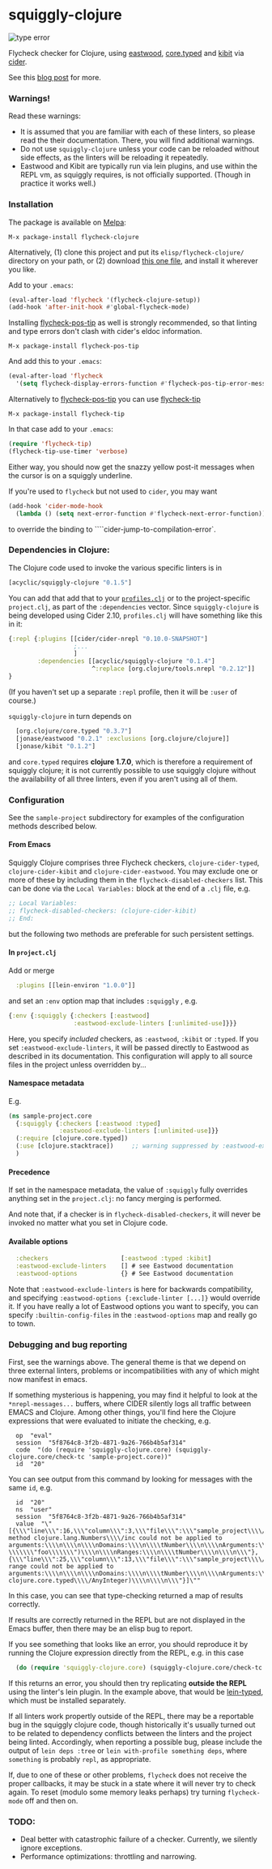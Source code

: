 squiggly-clojure
================

![type error](./cant/squiggle1.png)

Flycheck checker for Clojure, using
[eastwood](https://github.com/jonase/eastwood),
[core.typed](http://typedclojure.org/)
and
[kibit](https://github.com/jonase/kibit)
via
[cider](https://github.com/clojure-emacs/cider).

See this [blog post](http://blog.podsnap.com/squiggly.html) for more.

### Warnings!

Read these warnings:

  * It is assumed that you are familiar with each of these linters, so
    please read the their documentation.  There, you will find additional
    warnings.
  * Do not use `squiggly-clojure` unless your code can be
    reloaded without side effects, as the linters will
    be reloading it repeatedly.
  * Eastwood and Kibit are typically run via lein plugins, and use within the
    REPL vm, as squiggly requires, is not officially supported.  (Though in
    practice it works well.)


### Installation

The package is available on [Melpa](http://melpa.org/):

    M-x package-install flycheck-clojure

Alternatively, (1) clone this project and put its `elisp/flycheck-clojure/` directory
on your path, or (2) download
[this one file](https://github.com/clojure-emacs/clojure-mode/blob/master/clojure-mode.el),
and install it wherever you like.

Add to your ```.emacs```:

~~~.el
(eval-after-load 'flycheck '(flycheck-clojure-setup))
(add-hook 'after-init-hook #'global-flycheck-mode)
~~~

Installing [flycheck-pos-tip](https://github.com/flycheck/flycheck-pos-tip) as well is strongly recommended, so that linting and type errors don't clash with cider's eldoc information.

    M-x package-install flycheck-pos-tip

And add this to your `.emacs`:

~~~.el
(eval-after-load 'flycheck
  '(setq flycheck-display-errors-function #'flycheck-pos-tip-error-messages))
~~~

Alternatively to [flycheck-pos-tip](https://github.com/flycheck/flycheck-pos-tip)
you can use [flycheck-tip](https://github.com/yuutayamada/flycheck-tip)

    M-x package-install flycheck-tip

In that case add to your ```.emacs```:

~~~.el
(require 'flycheck-tip)
(flycheck-tip-use-timer 'verbose)
~~~

Either way, you should now get the snazzy yellow post-it messages when the cursor is on a squiggly underline.

If you're used to `flycheck` but not used to `cider`, you may want

~~~.el
(add-hook 'cider-mode-hook 
  (lambda () (setq next-error-function #'flycheck-next-error-function)))
~~~

to override the binding to ````cider-jump-to-compilation-error`.


### Dependencies in Clojure:

The Clojure code used to invoke the various specific linters is in

~~~.clj
[acyclic/squiggly-clojure "0.1.5"]
~~~

You can add that add that to your [`profiles.clj`](https://github.com/technomancy/leiningen/blob/master/doc/PROFILES.md#profiles) or to the project-specific
`project.clj`, as part of the `:dependencies` vector.  Since `squiggly-clojure` is being developed using Cider 2.10, `profiles.clj` will have something
like this in it:

~~~.clj
{:repl {:plugins [[cider/cider-nrepl "0.10.0-SNAPSHOT"]
                  ;...
                  ]
        :dependencies [[acyclic/squiggly-clojure "0.1.4"]
                       ^:replace [org.clojure/tools.nrepl "0.2.12"]]
}
~~~

(If you haven't set up a separate `:repl` profile, then it will be `:user` of course.)

`squiggly-clojure` in turn depends on

~~~.clj
  [org.clojure/core.typed "0.3.7"]
  [jonase/eastwood "0.2.1" :exclusions [org.clojure/clojure]]
  [jonase/kibit "0.1.2"]
~~~

and  `core.typed` requires **clojure 1.7.0**, which is therefore a requirement of squiggly clojure; it is not currently possible to use squiggly clojure without
the availability of all three linters, even if you aren't using all of them.


### Configuration

See the `sample-project` subdirectory for examples of the configuration methods
described below.

#### From Emacs

Squiggly Clojure comprises three Flycheck checkers, `clojure-cider-typed`,
`clojure-cider-kibit` and `clojure-cider-eastwood`.  You may exclude one or
more of these by including them in the `flycheck-disabled-checkers` list.
This can be done via the `Local Variables:` block at the end of a `.clj` file,
e.g.

~~~.clj
;; Local Variables:
;; flycheck-disabled-checkers: (clojure-cider-kibit)
;; End:
~~~

but the following two methods are preferable for such persistent settings.

#### In `project.clj`

Add or merge

~~~.clj
  :plugins [[lein-environ "1.0.0"]]
~~~

and set an `:env` option map that includes `:squiggly` , e.g.

~~~.clj
{:env {:squiggly {:checkers [:eastwood]
                  :eastwood-exclude-linters [:unlimited-use]}}}
~~~

Here, you specify *included* checkers, as `:eastwood`, `:kibit` or `:typed`.  If you
set `:eastwood-exclude-linters`, it will be passed directly to Eastwood as described
in its documentation.  This configuration will apply to all source files in the
project unless overridden by...

#### Namespace metadata

E.g.

~~~.clj
(ns sample-project.core
  {:squiggly {:checkers [:eastwood :typed]
              :eastwood-exclude-linters [:unlimited-use]}}
  (:require [clojure.core.typed])
  (:use [clojure.stacktrace])     ;; warning suppressed by :eastwood-exclude-linters
  )
~~~

#### Precedence

If set in the namespace metadata, the value of `:squiggly` fully overrides
anything set in the
`project.clj`: no fancy merging is performed.

And note that, if a checker is in `flycheck-disabled-checkers`, it will never
be invoked no matter what you set in Clojure code.

#### Available options

~~~.clj
  :checkers                    [:eastwood :typed :kibit]
  :eastwood-exclude-linters    [] # see Eastwood documentation
  :eastwood-options            {} # See Eastwood documentation
~~~

Note that `:eastwood-exclude-linters` is here for backwards compatibility, and
specifying `:eastwood-options {:exclude-linter [...]}` would override it.  If
you have really a lot of Eastwood options you want to specify, you can specify
`:builtin-config-files` in the `:eastwood-options` map and really go to town.


### Debugging and bug reporting

First, see the warnings above.  The general theme is that we depend on
three external linters, problems or incompatibilities with any of which might
now manifest in emacs.

If something mysterious is happening, you may find it helpful to look at the
`*nrepl-messages...` buffers, where CIDER silently logs all traffic between EMACS
and Clojure.  Among other things, you'll find here the Clojure expressions that
were evaluated to initiate the checking, e.g.

~~~
  op  "eval"
  session  "5f8764c8-3f2b-4871-9a26-766b4b5af314"
  code  "(do (require 'squiggly-clojure.core) (squiggly-clojure.core/check-tc 'sample-project.core))"
  id  "20"
~~~

You can see output from this command by looking for messages with the same `id`, e.g.

~~~
  id  "20"
  ns  "user"
  session  "5f8764c8-3f2b-4871-9a26-766b4b5af314"
  value  "\"[{\\\"line\\\":16,\\\"column\\\":3,\\\"file\\\":\\\"sample_project\\\\/core.clj\\\",\\\"level\\\":\\\"error\\\",\\\"msg\\\":\\\"Static method clojure.lang.Numbers\\\\/inc could not be applied to arguments:\\\\n\\\\n\\\\nDomains:\\\\n\\\\tNumber\\\\n\\\\nArguments:\\\\n\\\\t(clojure.core.typed\\\\/Val \\\\\\\"foo\\\\\\\")\\\\n\\\\nRanges:\\\\n\\\\tNumber\\\\n\\\\n\\\"},{\\\"line\\\":25,\\\"column\\\":13,\\\"file\\\":\\\"sample_project\\\\/core.clj\\\",\\\"level\\\":\\\"error\\\",\\\"msg\\\":\\\"Function range could not be applied to arguments:\\\\n\\\\n\\\\nDomains:\\\\n\\\\tNumber\\\\n\\\\nArguments:\\\\n\\\\tclojure.core.typed\\\\/Any\\\\n\\\\nRanges:\\\\n\\\\t(clojure.core.typed\\\\/ASeq clojure.core.typed\\\\/AnyInteger)\\\\n\\\\n\\\"}]\""
~~~

In this case, you can see that type-checking returned a map of results correctly.

If results are correctly returned in the REPL but are not displayed in the Emacs buffer, then there may be an
elisp bug to report.

If you see something that looks like an error, you should reproduce it
by running the Clojure expression directly from the REPL, e.g. in this case

~~~.clj
  (do (require 'squiggly-clojure.core) (squiggly-clojure.core/check-tc 'sample-project.core))
~~~

If this returns an error, you should then try replicating **outside the REPL** using the linter's lein plugin.
In the example above, that would be [lein-typed](https://github.com/typedclojure/lein-typed), which must be
installed separately.

If all linters work propertly outside of the REPL, there may be a reportable bug in the squiggly clojure
code, though historically it's usually turned out to be related to dependency conflicts between the linters
and the project being linted.  Accordingly, when reporting a possible bug, please include the output of `lein deps :tree`
or `lein with-profile something deps`, where `something` is probably `repl`, as appropriate.

If, due to one of these or other problems, ```flycheck``` does not
receive the proper callbacks, it may be stuck in a state where it
will never try to check again.  To reset (modulo some memory leaks perhaps)
try turning ```flycheck-mode``` off and then on.


### TODO:
* Deal better with catastrophic failure of a checker.  Currently, we silently ignore exceptions.
* Performance optimizations: throttling and narrowing.
